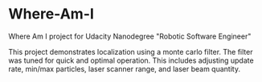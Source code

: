 # Where-Am-I
Where Am I project for Udacity Nanodegree "Robotic Software Engineer"

This project demonstrates localization using a monte carlo filter. The filter was tuned for quick and optimal operation. This includes
adjusting update rate, min/max particles, laser scanner range, and laser beam quantity.
